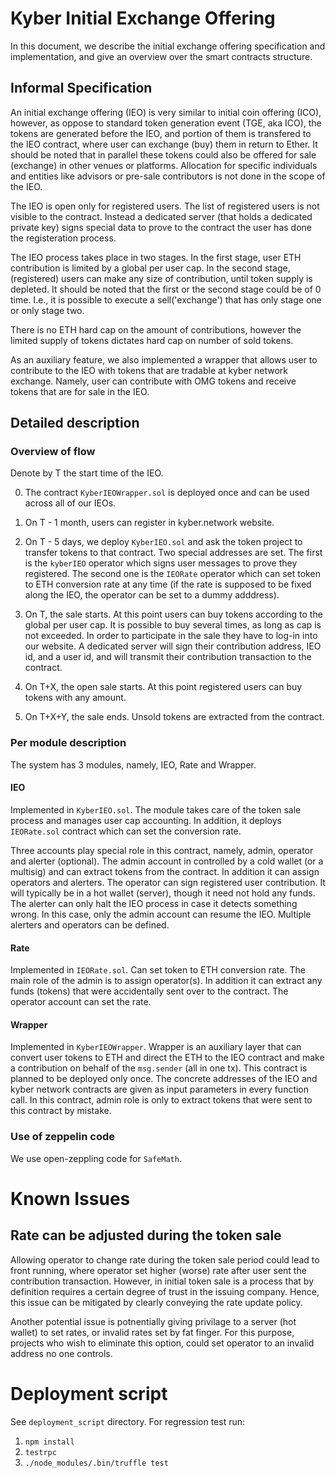 # Kyber Initial Exchange Offering
In this document, we describe the initial exchange offering specification and implementation,
and give an overview over the smart contracts structure.

## Informal Specification
An initial exchange offering (IEO) is very similar to initial coin offering (ICO), however,
as oppose to standard token generation event (TGE, aka ICO), the tokens are generated before the IEO, and portion of them is transfered to the IEO contract, where user can exchange (buy) them in return to Ether.
It should be noted that in parallel these tokens could also be offered for sale (exchange) in other venues or platforms. Allocation for specific individuals and entities like advisors or pre-sale contributors is not done in the scope of the IEO.

The IEO is open only for registered users.
The list of registered users is not visible to the contract. Instead a dedicated server (that holds a dedicated private key) signs special data to prove to the contract the user has done the registeration process.

The IEO process takes place in two stages.
In the first stage, user ETH contribution is limited by a global per user cap.
In the second stage, (registered) users can make any size of contribution, until token supply is depleted.
It should be noted that the first or the second stage could be of 0 time. I.e., it is possible to execute a sell('exchange') that has only stage one or only stage two.

There is no ETH hard cap on the amount of contributions, however the limited supply of tokens dictates hard cap on number of sold tokens.

As an auxiliary feature, we also implemented a wrapper that allows user to contribute to the IEO with tokens that are tradable at kyber network exchange.
Namely, user can contribute with OMG tokens and receive tokens that are for sale in the IEO.

## Detailed description

### Overview of flow
Denote by T the start time of the IEO.

0. The contract `KyberIEOWrapper.sol` is deployed once and can be used across all of our IEOs.

1. On T - 1 month, users can register in kyber.network website.

1. On T - 5 days, we deploy `KyberIEO.sol` and ask the token project to transfer tokens to that contract.
Two special addresses are set. The first is the `kyberIEO` operator which signs user messages to prove they registered. The second one is the `IEORate` operator which can set token to ETH conversion rate at any time (if the rate is supposed to be fixed along the IEO, the operator can be set to a dummy adddress).

2. On T, the sale starts. At this point users can buy tokens according to the global per user cap.
It is possible to buy several times, as long as cap is not exceeded.
In order to participate in the sale they have to log-in into our website. A dedicated server will sign their contribution address, IEO id, and a user id, and will transmit their contribution transaction to the contract.

4. On T+X, the open sale starts. At this point registered users can buy tokens with any amount.

5. On T+X+Y, the sale ends. Unsold tokens are extracted from the contract.

### Per module description
The system has 3 modules, namely, IEO, Rate and Wrapper.

#### IEO
Implemented in `KyberIEO.sol`.
The module takes care of the token sale process and manages user cap accounting.
In addition, it deploys `IEORate.sol` contract which can set the conversion rate.

Three accounts play special role in this contract, namely, admin, operator and alerter (optional).
The admin account in controlled by a cold wallet (or a multisig) and can extract tokens from the contract. In addition it can assign operators and alerters.
The operator can sign registered user contribution. It will typically be in a hot wallet (server), though it need not hold any funds.
The alerter can only halt the IEO process in case it detects something wrong. 
In this case, only the admin account can resume the IEO.
Multiple alerters and operators can be defined.

#### Rate
Implemented in `IEORate.sol`.
Can set token to ETH conversion rate.
The main role of the admin is to assign operator(s). In addition it can extract any funds (tokens) that were accidentally sent over to the contract.
The operator account can set the rate.

#### Wrapper
Implemented in `KyberIEOWrapper`.
Wrapper is an auxiliary layer that can convert user tokens to ETH and direct the ETH to the IEO contract and make a contribution on behalf of the `msg.sender` (all in one tx).
This contract is planned to be deployed only once.
The concrete addresses of the IEO and kyber network contracts are given as input parameters in every function call.
In this contract, admin role is only to extract tokens that were sent to this contract by mistake.

### Use of zeppelin code
We use open-zeppling code for `SafeMath`.


# Known Issues
## Rate can be adjusted during the token sale
Allowing operator to change rate during the token sale period could lead to front running, where operator set higher (worse) rate after user sent the contribution transaction.
However, in initial token sale is a process that by definition requires a certain degree of trust in the issuing company. Hence, this issue can be mitigated by clearly conveying the rate update policy.

Another potential issue is potnentially giving privilage to a server (hot wallet) to set rates, or invalid rates set by fat finger.
For this purpose, projects who wish to eliminate this option, could set operator to an invalid address no one controls.

# Deployment script
See `deployment_script` directory.
For regression test run:
1. `npm install`
2. `testrpc`
3. `./node_modules/.bin/truffle test`

